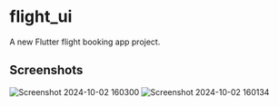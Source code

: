 # flight_ui

A new Flutter flight booking app project.

## Screenshots


![Screenshot 2024-10-02 160300](https://github.com/user-attachments/assets/09daff43-b442-4619-a116-d1f257f07ef7)
![Screenshot 2024-10-02 160134](https://github.com/user-attachments/assets/a4ad5d89-ee2d-4cdb-a5b2-ab8125f4e7ac)
